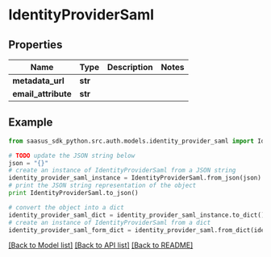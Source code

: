 # IdentityProviderSaml


## Properties

Name | Type | Description | Notes
------------ | ------------- | ------------- | -------------
**metadata_url** | **str** |  | 
**email_attribute** | **str** |  | 

## Example

```python
from saasus_sdk_python.src.auth.models.identity_provider_saml import IdentityProviderSaml

# TODO update the JSON string below
json = "{}"
# create an instance of IdentityProviderSaml from a JSON string
identity_provider_saml_instance = IdentityProviderSaml.from_json(json)
# print the JSON string representation of the object
print IdentityProviderSaml.to_json()

# convert the object into a dict
identity_provider_saml_dict = identity_provider_saml_instance.to_dict()
# create an instance of IdentityProviderSaml from a dict
identity_provider_saml_form_dict = identity_provider_saml.from_dict(identity_provider_saml_dict)
```
[[Back to Model list]](../README.md#documentation-for-models) [[Back to API list]](../README.md#documentation-for-api-endpoints) [[Back to README]](../README.md)


